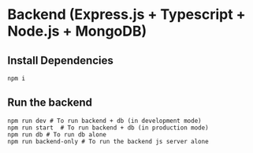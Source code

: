 # Backend (Express.js + Typescript + Node.js + MongoDB)

## Install Dependencies
```shell
npm i
```

## Run the backend
```shell
npm run dev # To run backend + db (in development mode)
npm run start  # To run backend + db (in production mode)
npm run db # To run db alone
npm run backend-only # To run the backend js server alone
```
